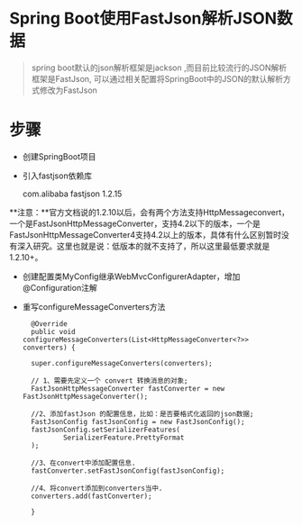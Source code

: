 # Spring Boot使用FastJson解析JSON数据

> spring boot默认的json解析框架是jackson ,而目前比较流行的JSON解析框架是FastJson,
可以通过相关配置将SpringBoot中的JSON的默认解析方式修改为FastJson

# 步骤

- 创建SpringBoot项目
- 引入fastjson依赖库

   <!--FastJson依赖库-->
    <dependency>
        <groupId>com.alibaba</groupId>
        <artifactId>fastjson</artifactId>
        <version>1.2.15</version>
    </dependency>

**注意：**官方文档说的1.2.10以后，会有两个方法支持HttpMessageconvert，一个是FastJsonHttpMessageConverter，支持4.2以下的版本，一个是FastJsonHttpMessageConverter4支持4.2以上的版本，具体有什么区别暂时没有深入研究。这里也就是说：低版本的就不支持了，所以这里最低要求就是1.2.10+。

- 创建配置类MyConfig继承WebMvcConfigurerAdapter，增加@Configuration注解

- 重写configureMessageConverters方法

	    @Override
	    public void configureMessageConverters(List<HttpMessageConverter<?>> converters) {
        
		super.configureMessageConverters(converters);

        // 1、需要先定义一个 convert 转换消息的对象;
        FastJsonHttpMessageConverter fastConverter = new FastJsonHttpMessageConverter();

        //2、添加fastJson 的配置信息，比如：是否要格式化返回的json数据;
        FastJsonConfig fastJsonConfig = new FastJsonConfig();
        fastJsonConfig.setSerializerFeatures(
                SerializerFeature.PrettyFormat
        );

        //3、在convert中添加配置信息.
        fastConverter.setFastJsonConfig(fastJsonConfig);

        //4、将convert添加到converters当中.
        converters.add(fastConverter);
        
   		}



